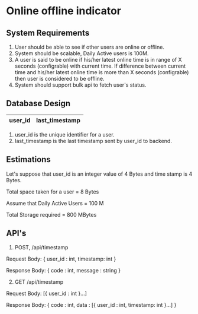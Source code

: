 # Online offline indicator

## System Requirements

1. User should be able to see if other users are online or offline.
2. System should be scalable, Daily Active users is 100M.
3. A user is said to be online if his/her latest online time is in range of X seconds (configrable) with current time. If difference between current time and his/her latest online time is more than X seconds (configrable) then user is considered to be offline.
4. System should support bulk api to fetch user's status.




## Database Design

| user_id | last_timestamp |
|:-------:| :-------------:|


1. user_id is the unique identifier for a user.
2. last_timestamp is the last timestamp sent by user_id to backend.



## Estimations

Let's suppose that user_id is an integer value of 4 Bytes and time stamp is 4 Bytes.

Total space taken for a user = 8 Bytes

Assume that Daily Active Users = 100 M

Total Storage required  = 800 MBytes


## API's

1. POST, /api/timestamp

Request Body: {
    user_id : int,
    timestamp: int
}

Response Body: {
    code : int,
    message : string
}

2. GET /api/timestamp

Request Body: [{
    user_id : int
}...]

Response Body: {
    code : int,
    data : [{
        user_id : int,
        timestamp: int
    }...]
}